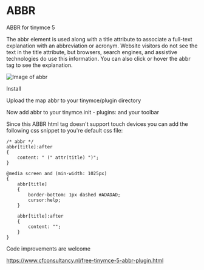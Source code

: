 # ABBR
 ABBR for tinymce 5

The abbr element is used along with a title attribute to associate a full-text explanation with an abbreviation or acronym. 
Website visitors do not see the text in the title attribute, but browsers, search engines, and assistive technologies do use this information.
You can also click or hover the abbr tag to see the explanation.

![Image of abbr](https://github.com/cfconsultancy/ABBR/abbr.jpg)

Install


Upload the map abbr to your tinymce/plugin directory

Now add abbr to your tinymce.init - plugins: and your toolbar

Since this ABBR html tag doesn't support touch devices you can add the following css snippet to you're default css file:

```
/* abbr */
abbr[title]:after
{
    content: " (" attr(title) ")";
}

@media screen and (min-width: 1025px)
{
    abbr[title]
    {
        border-bottom: 1px dashed #ADADAD;
        cursor:help;
    }

    abbr[title]:after
    {
        content: "";
    }
}
```

Code improvements are welcome

https://www.cfconsultancy.nl/free-tinymce-5-abbr-plugin.html

